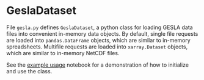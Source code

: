 # GeslaDataset
 
 File `gesla.py` defines `GeslaDataset`, a python class for loading GESLA data files into convenient in-memory data objects. By default, single file requests are loaded into `pandas.DataFrame` objects, which are similar to in-memory spreadsheets. Multifile requests are loaded into `xarray.Dataset` objects, which are similar to in-memory NetCDF files.  
    
See the [example usage](https://github.com/philiprt/GeslaDataset/blob/main/example_usage.ipynb) notebook for a demonstration of how to initialize and use the class.

